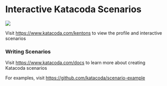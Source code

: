 # Interactive Katacoda Scenarios

[![](http://shields.katacoda.com/katacoda/kentons/count.svg)](https://www.katacoda.com/kentons "Get your profile on Katacoda.com")

Visit https://www.katacoda.com/kentons to view the profile and interactive scenarios

### Writing Scenarios
Visit https://www.katacoda.com/docs to learn more about creating Katacoda scenarios

For examples, visit https://github.com/katacoda/scenario-example
